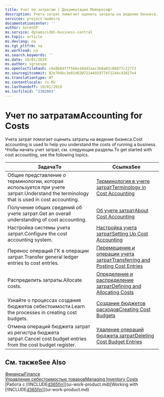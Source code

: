 ```yaml
---
title: Учет по затратам | Документация Майкрософт
description: Учета затрат помогает оценить затраты на ведение бизнеса. Чтобы начать учет затрат, см. следующие разделы.
services: project-madeira
documentationcenter: ''
author: SorenGP
ms.service: dynamics365-business-central
ms.topic: article
ms.devlang: na
ms.tgt_pltfrm: na
ms.workload: na
ms.search.keywords: ''
ms.date: 10/01/2019
ms.author: sgroespe
ms.openlocfilehash: c4a9b0477f566e10dd1aac3b8a02c86877c227f3
ms.sourcegitcommit: 02e704bc3e01d62072144919774f1244c42827e4
ms.translationtype: HT
ms.contentlocale: ru-RU
ms.lasthandoff: 10/01/2019
ms.locfileid: "2302063"
---
```

# <a name="accounting-for-costs"></a><span data-ttu-id="89201-104">Учет по затратам</span><span class="sxs-lookup"><span data-stu-id="89201-104">Accounting for Costs</span></span>
<span data-ttu-id="89201-105">Учета затрат помогает оценить затраты на ведение бизнеса.</span><span class="sxs-lookup"><span data-stu-id="89201-105">Cost accounting is used to help you understand the costs of running a business.</span></span> <span data-ttu-id="89201-106">Чтобы начать учет затрат, см. следующие разделы.</span><span class="sxs-lookup"><span data-stu-id="89201-106">To get started with cost accounting, see the following topics.</span></span>  

|<span data-ttu-id="89201-107">Задача</span><span class="sxs-lookup"><span data-stu-id="89201-107">To</span></span>|<span data-ttu-id="89201-108">Ссылка</span><span class="sxs-lookup"><span data-stu-id="89201-108">See</span></span>|  
|--------|---------|  
|<span data-ttu-id="89201-109">Общее представление о терминологии, которая используется при учете затрат.</span><span class="sxs-lookup"><span data-stu-id="89201-109">Understand the terminology that is used in cost accounting.</span></span>|[<span data-ttu-id="89201-110">Терминология в учете затрат</span><span class="sxs-lookup"><span data-stu-id="89201-110">Terminology in Cost Accounting</span></span>](finance-terminology-in-cost-accounting.md)|  
|<span data-ttu-id="89201-111">Получение общих сведений об учете затрат.</span><span class="sxs-lookup"><span data-stu-id="89201-111">Get an overall understanding of cost accounting.</span></span>|[<span data-ttu-id="89201-112">Об учете затрат</span><span class="sxs-lookup"><span data-stu-id="89201-112">About Cost Accounting</span></span>](finance-about-cost-accounting.md)|  
|<span data-ttu-id="89201-113">Настройка системы учета затрат.</span><span class="sxs-lookup"><span data-stu-id="89201-113">Configure the cost accounting system.</span></span>|[<span data-ttu-id="89201-114">Настройка учета затрат</span><span class="sxs-lookup"><span data-stu-id="89201-114">Setting Up Cost Accounting</span></span>](finance-set-up-cost-accounting.md)|  
|<span data-ttu-id="89201-115">Перенос операций ГК в операции затрат.</span><span class="sxs-lookup"><span data-stu-id="89201-115">Transfer general ledger entries to cost entries.</span></span>|[<span data-ttu-id="89201-116">Перемещение и операции учета затрат</span><span class="sxs-lookup"><span data-stu-id="89201-116">Transferring and Posting Cost Entries</span></span>](finance-transfer-and-post-cost-entries.md)|  
|<span data-ttu-id="89201-117">Распределить затраты.</span><span class="sxs-lookup"><span data-stu-id="89201-117">Allocate costs.</span></span>|[<span data-ttu-id="89201-118">Определение и распределение затрат</span><span class="sxs-lookup"><span data-stu-id="89201-118">Defining and Allocating Costs</span></span>](finance-define-and-allocate-costs.md)|  
|<span data-ttu-id="89201-119">Узнайте о процессах создания бюджетов себестоимости.</span><span class="sxs-lookup"><span data-stu-id="89201-119">Learn the processes in creating cost budgets.</span></span>|[<span data-ttu-id="89201-120">Создание бюджетов расходов</span><span class="sxs-lookup"><span data-stu-id="89201-120">Creating Cost Budgets</span></span>](finance-create-cost-budgets.md)|
|<span data-ttu-id="89201-121">Отмена операций бюджета затрат из регистра бюджета затрат.</span><span class="sxs-lookup"><span data-stu-id="89201-121">Cancel cost budget entries from the cost budget register.</span></span>|[<span data-ttu-id="89201-122">Удаление операций бюджета затрат</span><span class="sxs-lookup"><span data-stu-id="89201-122">Deleting Cost Budget Entries</span></span>](finance-how-to-delete-cost-budget-entries.md)| 


## <a name="see-also"></a><span data-ttu-id="89201-123">См. также</span><span class="sxs-lookup"><span data-stu-id="89201-123">See Also</span></span>  
[<span data-ttu-id="89201-124">Финансы</span><span class="sxs-lookup"><span data-stu-id="89201-124">Finance</span></span>](finance.md)  
[<span data-ttu-id="89201-125">Управление себестоимостью товаров</span><span class="sxs-lookup"><span data-stu-id="89201-125">Managing Inventory Costs</span></span>](finance-manage-inventory-costs.md)  
<span data-ttu-id="89201-126">[Работа с [!INCLUDE[d365fin](includes/d365fin_md.md)]](ui-work-product.md)</span><span class="sxs-lookup"><span data-stu-id="89201-126">[Working with [!INCLUDE[d365fin](includes/d365fin_md.md)]](ui-work-product.md)</span></span>

